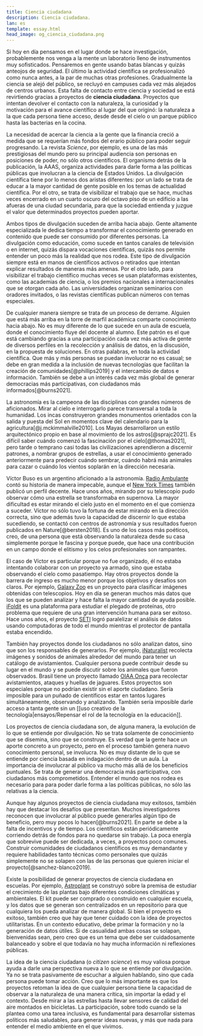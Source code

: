 ```yaml
---
title: Ciencia ciudadana
description: Ciencia ciudadana.
lan: es
template: essay.html
head_image: og_ciencia_ciudadana.png
---
```

Si hoy en día pensamos en el lugar donde se hace investigación, probablemente nos venga a la mente un laboratorio lleno de instrumentos muy sofisticados. Pensaremos en gente usando batas blancas y quizás anteojos de seguridad. El último la actividad científica se profesionalizó como nunca antes, a la par de muchas otras profesiones. Gradualmente la ciencia se alejó del público, se recluyó en campuses cada vez más alejados de centros urbanos. Esta falta de contacto entre ciencia y sociedad se está revirtiendo gracias a proyectos de **ciencia ciudadana**. Proyectos que intentan devolver el contacto con la naturaleza, la curiosidad y la motivación para el avance científico al lugar del que originó: la naturaleza a la que cada persona tiene acceso, desde desde el cielo o un parque público hasta las bacterias en la cocina.    

La necesidad de acercar la ciencia a la gente que la financia creció a medida que se requerían más fondos del erario público para poder seguir progresando. La revista *Science*, por ejemplo, es una de las más prestigiosas del mundo pero su principal audiencia son personas en posiciones de poder, no sólo otros científicos. El organismo detrás de la publicación, la AAAS, organiza actividades para darle forma a las políticas públicas que involucran a la ciencia de Estados Unidos. La divulgación científica tiene por lo menos dos aristas diferentes: por un lado se trata de educar a la mayor cantidad de gente posible en los temas de actualidad científica. Por el otro, se trata de visibilizar el trabajo que se hace, muchas veces encerrado en un cuarto oscuro del octavo piso de un edificio a las afueras de una ciudad secundaria, para que la sociedad entienda y juzgue el valor que determinados proyectos pueden aportar. 

Ambos tipos de divulgación suceden de arriba hacia abajo. Gente altamente especializada le dedica tiempo a transformar el conocimiento generado en contenido que puede ser consumido por diferentes personas. La divulgación como educación, como sucede en tantos canales de televisión o en internet, quizás dispara vocaciones científicas, quizás nos permite entender un poco más la realidad que nos rodea. Este tipo de divulgación siempre está en manos de científicos activos o retirados que intentan explicar resultados de maneras más amenas. Por el otro lado, para visibilizar el trabajo científico muchas veces se usan plataformas existentes, como las academias de ciencia, o los premios nacionales a internacionales que se otorgan cada año. Las universidades organizan seminarios con oradores invitados, o las revistas científicas publican números con temas especiales. 

De cualquier manera siempre se trata de un proceso de derrame. Alguien que está más arriba en la torre de marfil académica comparte conocimiento hacia abajo. No es muy diferente de lo que sucede en un aula de escuela, donde el conocimiento fluye del docente al alumno. Este patrón es el que está cambiando gracias a una participación cada vez más activa de gente de diversos perfiles en la recolección y análisis de datos, en la discusión, en la propuesta de soluciones. En otras palabras, en toda la actividad científica. Que más y más personas se puedan involucrar no es casual; se debe en gran medida a la inclusión de nuevas tecnologías que facilitan la creación de comunidades[@phillips2019] y el intercambio de datos e información. También se debe a un interés cada vez más global de generar democracias más participativas, con ciudadanos más informados[@burns2021]. 

La astronomía es la campeona de las disciplinas con grandes números de aficionados. Mirar al cielo e interrogarlo parece transversal a toda la humanidad. Los incas construyeron grandes monumentos orientados con la salida y puesta del Sol en momentos clave del calendario para la agricultura[@j.mckimmalville2010]. Los Mayas desarrollaron un estilo arquitectónico propio en base al movimiento de los astros[@sprajc2021]. Es difícil saber cuándo comenzó la fascinación por el cielo[@thomas2021], pero tarde o temprano casi todas las civilizaciones aprendieron a discernir patrones, a nombrar grupos de estrellas, a usar el conocimiento generado anteriormente para predecir cuándo sembrar, cuándo habrá más animales para cazar o cuándo los vientos soplarán en la dirección necesaria. 

Víctor Buso es un argentino aficionado a la astronomía. [Radio Ambulante](https://radioambulante.org/audio/un-punto-en-el-cielo) contó su historia de manera impecable, aunque el [New York Times](https://www.nytimes.com/es/2018/02/25/espanol/supernova-astronomia-argentino.html) también publicó un perfil decente. Hace unos años, mirando por su telescopio pudo observar cómo una estrella se transformaba en supernova. La mayor dificultad es estar mirando el cielo justo en el momento en el que comienza a suceder. Víctor no sólo tuvo la fortuna de estar mirando en la dirección correcta, sino que además tuvo la capacidad de discernir lo que estaba sucediendo, se contactó con centros de astronomía y sus resultados fueron publicados en Nature[@bersten2018]. Es uno de los casos más poéticos, creo, de una persona que está observando la naturaleza desde su casa simplemente porque le fascina y porque puede, que hace una contribución en un campo donde el elitismo y los celos profesionales son rampantes. 

El caso de Víctor es particular porque no fue organizado, él no estaba intentando colaborar con un proyecto ya armado, sino que estaba observando el cielo como pasatiempo. Hay otros proyectos donde la barrera de ingreso es mucho menor porque los objetivos y desafíos son claros. Por ejemplo, [Galaxy Zoo](https://www.zooniverse.org/projects/zookeeper/galaxy-zoo/) es un proyecto para clasificar imágenes obtenidas con telescopios. Hoy en día se generan muchos más datos que los que se pueden analizar y hace falta la mayor cantidad de ayuda posible. [iFoldit](https://fold.it/) es una plataforma para estudiar el plegado de proteínas, otro problema que requiere de una gran intervención humana para ser exitoso. Hace unos años, el proyecto [SETI](https://setiathome.berkeley.edu/) logró paralelizar el análisis de datos usando computadoras de todo el mundo mientras el protector de pantalla estaba encendido. 

También hay proyectos donde los ciudadanos no sólo analizan datos, sino que son los responsables de generarlos. Por ejemplo, [iNaturalist](https://www.inaturalist.org/) recolecta imágenes y sonidos de animales alrededor del mundo para tener un catálogo de avistamientos. Cualquier persona puede contribuir desde su lugar en el mundo y se puede discutir sobre los animales que fueron observados. Brasil tiene un proyecto llamado [OIAA Onça](https://oiaaonca.ufam.edu.br/oiaaonca_site/frontend/web/) para recolectar avistamientos, ataques y huellas de jaguares. Estos proyectos son especiales porque no podrían existir sin el aporte ciudadano. Sería imposible para un puñado de científicos estar en tantos lugares simultáneamente, observando y analizando. También sería imposible darle acceso a tanta gente sin un [[uso creativo de la tecnología|ensayos/Repensar el rol de la tecnología en la educación]].

Los proyectos de ciencia ciudadana son, de alguna manera, la evolución de lo que se entiende por divulgación. No se trata solamente de conocimiento que se disemina, sino que se construye. Es verdad que la gente hace un aporte concreto a un proyecto, pero en el proceso también genera nuevo conocimiento personal, se involucra. No es muy distante de lo que se entiende por ciencia basada en indagación dentro de un aula. La importancia de involucrar al público va mucho más allá de los beneficios puntuales. Se trata de generar una democracia más participativa, con ciudadanos más comprometidos. Entender el mundo que nos rodea es necesario para para poder darle forma a las políticas públicas, no sólo las relativas a la ciencia. 

Aunque hay algunos proyectos de ciencia ciudadana muy exitosos, también hay que destacar los desafíos que presentan. Muchos investigadores reconocen que involucrar al público puede generarles algún tipo de beneficio, pero muy pocos lo hacen[@burns2021]. En parte se debe a la falta de incentivos y de tiempo. Los científicos están periódicamente corriendo detrás de fondos para no quedarse sin trabajo. La poca energía que sobrevive puede ser dedicada, a veces, a proyectos poco comunes. Construir comunidades de ciudadanos científicos es muy demandante y requiere habilidades tanto técnicas como personales que quizás simplemente no se solapen con las de las personas que quieren iniciar el proyecto[@sanchez-blanco2019]. 

Existe la posibilidad de generar proyectos de ciencia ciudadana en escuelas. Por ejemplo, [Astroplant](https://www.astroplant.io/) se construyó sobre la premisa de estudiar el crecimiento de las plantas bajo diferentes condiciones climáticas y ambientales. El kit puede ser comprado o construido en cualquier escuela, y los datos que se generan son centralizados en un repositorio para que cualquiera los pueda analizar de manera global. Si bien el proyecto es exitoso, también creo que hay que tener cuidado con la idea de proyectos utilitaristas. En un contexto educativo, debe primar la formación y no la generación de datos útiles. Si de casualidad ambas cosas se solapan, bienvenidas sean, pero creo que es un tema que debe ser cuidadosamente balanceado y sobre el que todavía no hay mucha información ni reflexiones públicas. 

La idea de la ciencia ciudadana (o *citizen science*) es muy valiosa porque ayuda a darle una perspectiva nueva a lo que se entiende por divulgación. Ya no se trata pasivamente de escuchar a alguien hablando, sino que cada persona puede tomar acción. Creo que lo más importante es que los proyectos retoman la idea de que cualquier persona tiene la capacidad de observar a la naturaleza de una manera crítica, sin importar la edad y el contexto. Desde mirar a las estrellas hasta llevar sensores de calidad del aire montados en bicicletas. La participación, sobre todo cuando se la plantea como una tarea inclusiva, es fundamental para desarrollar sistemas políticos más saludables, para generar ideas nuevas, y más que nada para entender el medio ambiente en el que vivimos. 